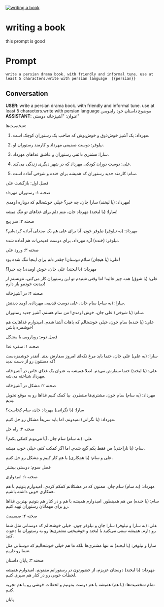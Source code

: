 
[![writing a book](https://flow-prompt-covers.s3.us-west-1.amazonaws.com/icon/Abstract/i10.png)]()
# writing a book 
this prompt is good

# Prompt

```
write a persian drama book. with friendly and informal tune. use at least 5 characters.write with persian language  {{persian}}
```

## Conversation

**USER**: write a persian drama book. with friendly and informal tune. use at least 5 characters.write with persian language  موضوع داستان خود رابنویس
**ASSISTANT**: عنوان: "آشپزخانه دوستی"



شخصیت‌ها:

1. مهرداد: یک آشپز خوش‌ذوق و خوش‌پوش که صاحب یک رستوران کوچک است.

2. نیلوفر: دوست صمیمی مهرداد و کارمند رستوران او.

3. سارا: مشتری دائمی رستوران و عاشق غذاهای مهرداد.

4. علی: دوست دوران کودکی مهرداد که در شهر دیگری زندگی می‌کند.

5. سام: کارمند جدید رستوران که همیشه برای خنده و شوخی آماده است.



فصل اول: بازگشت علی



صحنه ۱: رستوران مهرداد



مهرداد: (با لبخند) سارا جان، چه خبر؟ خیلی خوشحالم که دوباره اومدی!



سارا: (با لبخند) مهرداد جان، منم دلم برای غذاهای تو تنگ میشه!



صحنه ۲: سر پیچ



مهرداد: (به نیلوفر) نیلوفر جون، آیا برای علی هم یک صندلی آماده کرده‌ایم؟



نیلوفر: (خنده) آره مهرداد، برای دوست قدیمی‌ات هم آماده شده.



صحنه ۳: ورود علی



علی: (با هیجان) سلام دوستان! چقدر دلم برای اینجا تنگ شده بود!



مهرداد: (با لبخند) علی جان، خوش اومدی! چه خبرا؟



علی: (با شوق) همه چیز عالیه! اما وقتی شنیدم تو این رستوران کار می‌کنی، نتونستم از دیدنت خودمو باز دارم!



صحنه ۴: در آشپزخانه



سارا: (به سام) سام جان، علی دوست قدیمی مهرداده. اومد دیدنش.



سام: (با شوخی) علی جان، خوش اومدی! من سام هستم، آشپز جدید رستوران.



علی: (با خنده) سام جون، خیلی خوشحالم که باهات آشنا شدم. امیدوارم غذاهایت هم خوشمزه باشن!



فصل دوم: رویارویی با مشکل



صحنه ۱: سفره غذا



سارا: (به علی) علی جان، حتما باید مرغ تکه‌ای امروز سفارش بدی. آنقدر خوشمزه‌ست که دستتون رو از دست ندید!



علی: (با لبخند) حتما سفارش می‌دم. اصلا همیشه به عنوان یک غذای خاص در آشپزخانه مهرداد شناخته می‌شه.



صحنه ۲: مشکل در آشپزخانه



مهرداد: (به سام) سام جون، مشتری‌ها منتظرن. بیا کمک کنیم غذاها رو به موقع تحویل بدیم.



سارا: (با نگرانی) مهرداد جان، سام کجاست؟



مهرداد: (با نگرانی) نمیدونم، اما باید سریعاً مشکل رو حل کنیم.



صحنه ۳: راه حل



علی: (به سام) سام جان، آیا می‌تونم کمکی بکنم؟



سام: (با ناراحتی) من فقط یکم گیج شدم. اما اگر کمکت کنم، خیلی خوب میشه.



علی و سام: (با همکاری) با هم کار کنیم و مشکل رو حل کنیم.



فصل سوم: دوستی بیشتر



صحنه ۱: امیدواری



مهرداد: (به سام) سام جان، ممنون که در مشکلاتم کمکم کردی. امیدوارم بتونیم با هم همکاری خوبی داشته باشیم.



سام: (با خنده) من هم همینطور. امیدوارم همیشه با هم و در کنار هم بتونیم بهترین غذاها رو برای مهمانان رستوران تهیه کنیم.



صحنه ۲: صمیمیت



علی: (به سارا و نیلوفر) سارا جان و نیلوفر جون، خیلی خوشحالم که دوستانی مثل شما رو دارم. همیشه سعی می‌کنید با لبخند و خوشبختی مشتری‌ها رو به رستوران ما دعوت کنید.



سارا و نیلوفر: (با لبخند) نه تنها مشتری‌ها بلکه ما هم خیلی خوشحالیم که دوستانی مثل شما رو داریم.



صحنه ۳: پایان داستان



مهرداد: (با لبخند) دوستان عزیزم، از حضورتون در رستورانم ممنونم. امیدوارم همیشه لحظات خوبی رو در کنار هم سپری کنیم.



تمام شخصیت‌ها: (با هم) همیشه با هم دوست بمونیم و لحظات خوشی رو با هم تجربه کنیم.



پایان


